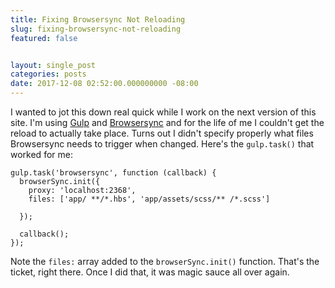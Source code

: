 ```yaml
---
title: Fixing Browsersync Not Reloading
slug: fixing-browsersync-not-reloading
featured: false


layout: single_post
categories: posts
date: 2017-12-08 02:52:00.000000000 -08:00
---
```


I wanted to jot this down real quick while I work on the next version of this site. I'm using [Gulp](https://gulpjs.com) and [Browsersync](https://browsersync.io) and for the life of me I couldn't get the reload to actually take place. Turns out I didn't specify properly what files Browsersync needs to trigger when changed. Here's the `gulp.task()` that worked for me:

```
gulp.task('browsersync', function (callback) {  
  browserSync.init({
    proxy: 'localhost:2368',
    files: ['app/ **/*.hbs', 'app/assets/scss/** /*.scss']
    
  });

  callback();
});
```

Note the `files:` array added to the `browserSync.init()` function. That's the ticket, right there. Once I did that, it was magic sauce all over again.

